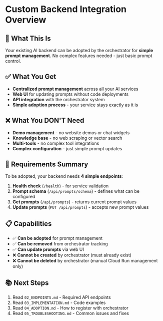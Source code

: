 # Custom Backend Integration Overview

## 🎯 **What This Is**
Your existing AI backend can be adopted by the orchestrator for **simple prompt management**. No complex features needed - just basic prompt control.

## ✅ **What You Get**
- **Centralized prompt management** across all your AI services
- **Web UI** for updating prompts without code deployments  
- **API integration** with the orchestrator system
- **Simple adoption process** - your service stays exactly as it is

## ❌ **What You DON'T Need**
- **Demo management** - no website demos or chat widgets
- **Knowledge base** - no web scraping or vector search  
- **Multi-tools** - no complex tool integrations
- **Complex configuration** - just simple prompt updates

## 🔧 **Requirements Summary**
To be adopted, your backend needs **4 simple endpoints**:

1. **Health check** (`/health`) - for service validation
2. **Prompt schema** (`/api/prompts/schema`) - defines what can be configured
3. **Get prompts** (`/api/prompts`) - returns current prompt values
4. **Update prompts** (`PUT /api/prompts`) - accepts new prompt values

## 📋 **Capabilities**
- ✅ **Can be adopted** for prompt management
- ✅ **Can be removed** from orchestrator tracking  
- ✅ **Can update prompts** via web UI
- ❌ **Cannot be created** by orchestrator (must already exist)
- ❌ **Cannot be deleted** by orchestrator (manual Cloud Run management only)

## 📚 **Next Steps**
1. Read `02_ENDPOINTS.md` - Required API endpoints
2. Read `03_IMPLEMENTATION.md` - Code examples
3. Read `04_ADOPTION.md` - How to register with orchestrator
4. Read `05_TROUBLESHOOTING.md` - Common issues and fixes
